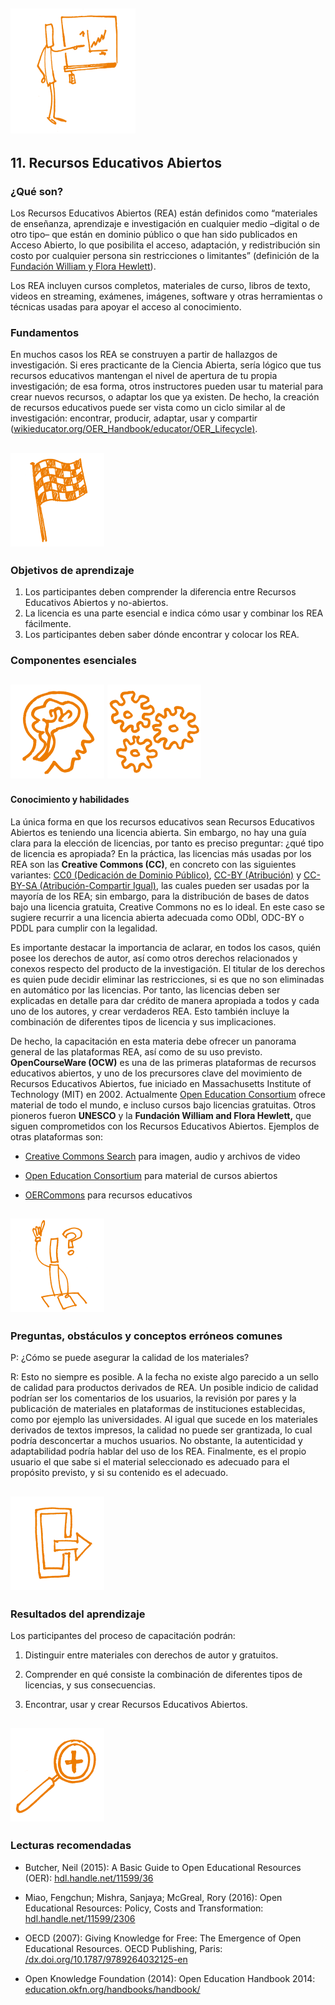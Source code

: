 ## <img src="../Images/Icons/open_education.png" width="200" height="200" />
## 11. Recursos Educativos Abiertos

### ¿Qué son?

Los Recursos Educativos Abiertos (REA) están definidos como “materiales de enseñanza, aprendizaje e investigación en cualquier medio –digital o de otro tipo– que están en dominio público o que han sido publicados en Acceso Abierto, lo que posibilita el acceso, adaptación, y redistribución sin costo por cualquier persona sin restricciones o limitantes” (definición de la [Fundación William y Flora Hewlett](https://www.hewlett.org/strategy/open-educational-resources/)).

Los REA incluyen cursos completos, materiales de curso, libros de texto, videos en streaming, exámenes, imágenes, software y otras herramientas o técnicas usadas para apoyar el acceso al conocimiento. 

### Fundamentos

En muchos casos los REA se construyen a partir de hallazgos de investigación. Si eres practicante de la Ciencia Abierta, sería lógico que tus recursos educativos mantengan el nivel de apertura de tu propia investigación; de esa forma, otros instructores pueden usar tu material para crear nuevos recursos, o adaptar los que ya existen. De hecho, la creación de recursos educativos puede ser vista como un ciclo similar al de investigación: encontrar, producir, adaptar, usar y compartir ([wikieducator.org/OER_Handbook/educator/OER_Lifecycle](http://wikieducator.org/OER_Handbook/educator/OER_Lifecycle)[)](http://wikieducator.org/OER_Handbook/educator/OER_Lifecycle).

## <img src="../Images/Icons/finish.png" width="150" height="150" />
### Objetivos de aprendizaje

1. Los participantes deben comprender la diferencia entre Recursos Educativos Abiertos y no-abiertos.
2. La licencia es una parte esencial e indica cómo usar y combinar los REA fácilmente.
3. Los participantes deben saber dónde encontrar y colocar los REA. 

### Componentes esenciales 
## <img src="../Images/Icons/brain.png" width="150" height="150" /> <img src="../Images/Icons/gears.png" width="150" height="150" />
#### Conocimiento y habilidades

La única forma en que los recursos educativos sean Recursos Educativos Abiertos es teniendo una licencia abierta. Sin embargo, no hay una guía clara para la elección de licencias, por tanto es preciso preguntar: ¿qué tipo de licencia es apropiada? En la práctica, las licencias más usadas por los REA son las **Creative Commons (CC)**, en concreto con las siguientes variantes: [CC0 (Dedicación de Dominio Público)](https://creativecommons.org/publicdomain/zero/1.0/), [CC-BY (Atribución)](https://creativecommons.org/licenses/by/4.0/) y [CC-BY-SA (Atribución-Compartir Igual)](https://creativecommons.org/licenses/by-sa/4.0/), las cuales pueden ser usadas por la mayoría de los REA; sin embargo, para la distribución de bases de datos bajo una licencia gratuita, Creative Commons no es lo ideal. En este caso se sugiere recurrir a una licencia abierta adecuada como ODbl, ODC-BY o PDDL para cumplir con la legalidad. 

Es importante destacar la importancia de aclarar, en todos los casos, quién posee los derechos de autor, así como otros derechos relacionados y conexos respecto del producto de la investigación. El titular de los derechos es quien pude decidir eliminar las restricciones, si es que no son eliminadas en automático por las licencias. Por tanto, las licencias deben ser explicadas en detalle para dar crédito de manera apropiada a todos y cada uno de los autores, y crear verdaderos REA. Esto también incluye la combinación de diferentes tipos de licencia y sus implicaciones. 

De hecho, la capacitación en esta materia debe ofrecer un panorama general de las plataformas REA, así como de su uso previsto.
**OpenCourseWare (OCW)** es una de las primeras plataformas de recursos educativos abiertos, y uno de los precursores clave del movimiento de Recursos Educativos Abiertos, fue iniciado en Massachusetts Institute of Technology (MIT) en 2002. Actualmente [Open Education Consortium](http://www.oeconsortium.org) ofrece material de todo el mundo, e incluso cursos bajo licencias gratuitas. Otros pioneros fueron **UNESCO** y la **Fundación William and Flora Hewlett,** que siguen comprometidos con los Recursos Educativos Abiertos. Ejemplos de otras plataformas son:

- [Creative Commons Search](https://search.creativecommons.org/) para imagen, audio y archivos de video

- [Open Education Consortium](http://www.oeconsortium.org) para material de cursos abiertos

- [OERCommons](https://www.oercommons.org/) para recursos educativos

## <img src="../Images/Icons/questions.png" width="150" height="150" />
### Preguntas, obstáculos y conceptos erróneos comunes

P: ¿Cómo se puede asegurar la calidad de los materiales?

R: Esto no siempre es posible. A la fecha no existe algo parecido a un sello de calidad para productos derivados de REA. Un posible indicio de calidad podrían ser los comentarios de los usuarios, la revisión por pares y la publicación de materiales en plataformas de instituciones establecidas, como por ejemplo las universidades. Al igual que sucede en los materiales derivados de textos impresos, la calidad no puede ser grantizada, lo cual podría desconcertar a muchos usuarios. No obstante, la autenticidad y adaptabilidad podría hablar del uso de los REA. Finalmente, es el propio usuario el que sabe si el material seleccionado es adecuado para el propósito previsto, y si su contenido es el adecuado. 

## <img src="../Images/Icons/output.png" width="150" height="150" />
### Resultados del aprendizaje

Los participantes del proceso de capacitación podrán:

1. Distinguir entre materiales con derechos de autor y gratuitos. 

2. Comprender en qué consiste la combinación de diferentes tipos de licencias, y sus consecuencias.

3. Encontrar, usar y crear Recursos Educativos Abiertos. 

## <img src="../Images/Icons/magnifying_glass.png" width="150" height="150" />
### Lecturas recomendadas
- Butcher, Neil (2015): A Basic Guide to Open Educational Resources (OER): [hdl.handle.net/11599/36](http://hdl.handle.net/11599/36)

- Miao, Fengchun; Mishra, Sanjaya; McGreal, Rory (2016): Open Educational Resources: Policy, Costs and Transformation: [hdl.handle.net/11599/2306](http://hdl.handle.net/11599/2306)

- OECD (2007): Giving Knowledge for Free: The Emergence of Open Educational Resources. OECD Publishing, Paris: [/dx.doi.org/10.1787/9789264032125-en](http://dx.doi.org/10.1787/9789264032125-en)

- Open Knowledge Foundation (2014): Open Education Handbook 2014: [education.okfn.org/handbooks/handbook/](https://education.okfn.org/handbooks/handbook/)
